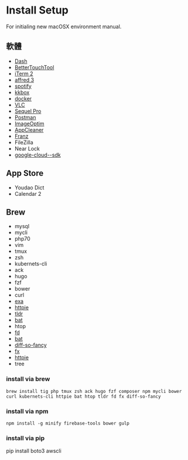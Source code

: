 # Install Setup

For initialing new macOSX environment manual.

## 軟體
- [Dash](https://kapeli.com/dash)
- [BetterTouchTool](https://folivora.ai/downloads)
- [iTerm 2](https://www.iterm2.com/)
- [affred 3](https://www.alfredapp.com/)
- [spotify](https://www.spotify.com/tw/download/mac/)
- [kkbox](https://www.kkbox.com/tw/tc/what-is-kkbox/supported-platforms.shtml)
- [docker](https://store.docker.com/editions/community/docker-ce-desktop-mac)
- [VLC](https://get.videolan.org/vlc/3.0.2/macosx/vlc-3.0.2.dmg)
- [Sequel Pro](https://sequelpro.com/download)
- [Postman](https://www.getpostman.com/apps)
- [ImageOptim](https://imageoptim.com/mac)
- [AppCleaner](http://freemacsoft.net/appcleaner/)
- [Franz](https://meetfranz.com/)
- FileZilla
- Near Lock
- [google-cloud--sdk](https://cloud.google.com/sdk/downloads?hl=zh-tw)

## App Store
- Youdao Dict
- Calendar 2
 
## Brew
- mysql
- mycli
- php70
- vim
- tmux
- zsh
- kubernets-cli
- ack
- hugo
- fzf
- bower
- curl
- [exa](https://the.exa.website/install/macos)
- [httpie](https://httpie.org/)
- [tldr](https://tldr.sh/)
- [bat](https://github.com/sharkdp/bat)
- htop
- [fd](https://github.com/sharkdp/fd)
- [bat](https://github.com/sharkdp/bat)
- [diff-so-fancy](https://github.com/so-fancy/diff-so-fancy)
- [fx](https://github.com/antonmedv/fx)
- [httpie](https://httpie.org/)
- tree


### install via brew
```
brew install tig php tmux zsh ack hugo fzf composer npm mycli bower curl kubernets-cli httpie bat htop tldr fd fx diff-so-fancy 
```

### install via npm
```
npm install -g minify firebase-tools bower gulp
````

### install via pip

pip install boto3 awscli

